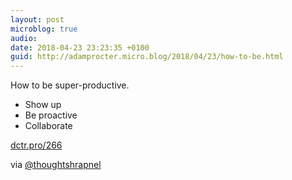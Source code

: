 ```yaml
---
layout: post
microblog: true
audio: 
date: 2018-04-23 23:23:35 +0100
guid: http://adamprocter.micro.blog/2018/04/23/how-to-be.html
---
```

How to be super-productive. 

- Show up
- Be proactive
- Collaborate 

[dctr.pro/266](http://dctr.pro/266)

via [@thoughtshrapnel](https://micro.blog/thoughtshrapnel)
